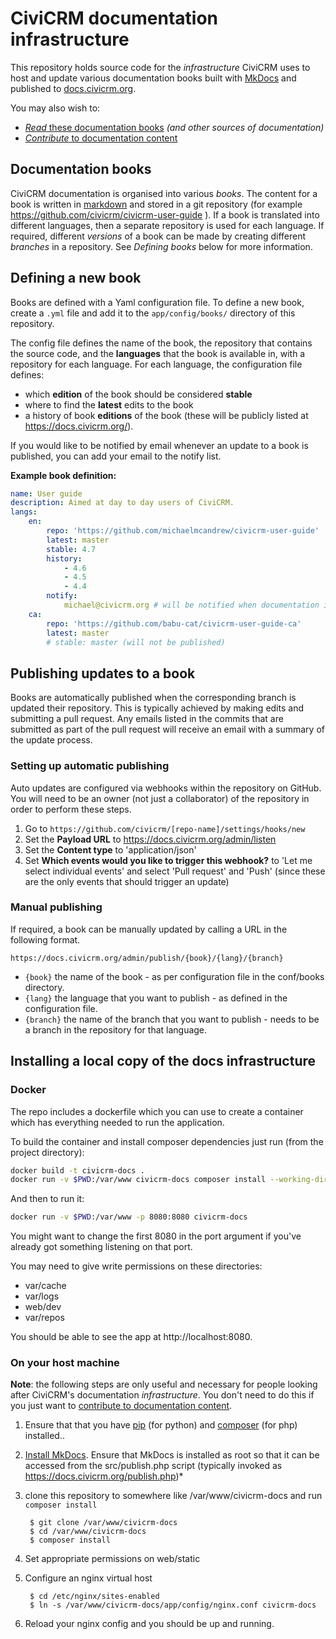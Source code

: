 # CiviCRM documentation infrastructure

This repository holds source code for the *infrastructure* CiviCRM uses to host and update various documentation books built with [MkDocs](http://mkdocs.org/) and published to [docs.civicrm.org](https://docs.civicrm.org).

You may also wish to:

- [*Read* these documentation books](https://civicrm.org/documentation) *(and other sources of documentation)*
- [*Contribute* to documentation content](https://docs.civicrm.org/dev/en/master/documentation/)


## Documentation books

CiviCRM documentation is organised into various *books*. The content for a book is written in [markdown](https://docs.civicrm.org/dev/en/master/markdownrules/) and stored in a git repository (for example https://github.com/civicrm/civicrm-user-guide ). If a book is translated into different languages, then a separate repository is used for each language. If required, different *versions* of a book can be made by creating different *branches* in a repository. See *Defining books* below for more information.

## Defining a new book

Books are defined with a Yaml configuration file. To define a new book, create a `.yml` file and add it to the `app/config/books/` directory of this repository.

The config file defines the name of the book, the repository that contains the source code, and the **languages** that the book is available in, with a repository for each language. For each language, the configuration file defines:

* which **edition** of the book should be considered **stable**
* where to find the **latest** edits to the book
* a history of book **editions** of the book (these will be publicly listed at https://docs.civicrm.org/).

If you would like to be notified by email whenever an update to a book is published, you can add your email to the notify list.

**Example book definition:**
```yml
name: User guide
description: Aimed at day to day users of CiviCRM.
langs:
    en:
        repo: 'https://github.com/michaelmcandrew/civicrm-user-guide'
        latest: master
        stable: 4.7
        history:
            - 4.6
            - 4.5
            - 4.4
        notify:
            michael@civicrm.org # will be notified when documentation is published (as well as any emails mentioned in commits)
    ca:
        repo: 'https://github.com/babu-cat/civicrm-user-guide-ca'
        latest: master
        # stable: master (will not be published)
```

## Publishing updates to a book

Books are automatically published when the corresponding branch is updated their repository. This is typically achieved by making edits and submitting a pull request. Any emails listed in the commits that are submitted as part of the pull request will receive an email with a summary of the update process.

### Setting up automatic publishing

Auto updates are configured via webhooks within the repository on GitHub. You will need to be an owner (not just a collaborator) of the repository in order to perform these steps.

1. Go to `https://github.com/civicrm/[repo-name]/settings/hooks/new`
1. Set the **Payload URL** to https://docs.civicrm.org/admin/listen
1. Set the **Content type** to 'application/json'
1. Set **Which events would you like to trigger this webhook?** to 'Let me select individual events' and select 'Pull request' and 'Push' (since these are the only events that should trigger an update)

### Manual publishing

If required, a book can be manually updated by calling a URL in the following format.

```text
https://docs.civicrm.org/admin/publish/{book}/{lang}/{branch}
```

* `{book}` the name of the book - as per configuration file in the conf/books directory.
* `{lang}` the language that you want to publish - as defined in the configuration file.
* `{branch}` the name of the branch that you want to publish - needs to be a branch in the repository for that language.


## Installing a local copy of the docs infrastructure

### Docker

The repo includes a dockerfile which you can use to create a container which has everything needed to run the application.

To build the container and install composer dependencies just run (from the project directory):

```bash
docker build -t civicrm-docs .
docker run -v $PWD:/var/www civicrm-docs composer install --working-dir=/var/www
```

And then to run it:

```bash
docker run -v $PWD:/var/www -p 8080:8080 civicrm-docs
```

You might want to change the first 8080 in the port argument if you've already got something listening on that port. 

You may need to give write permissions on these directories:

- var/cache
- var/logs
- web/dev
- var/repos

You should be able to see the app at http://localhost:8080.

### On your host machine

**Note**: the following steps are only useful and necessary for people looking after CiviCRM's documentation *infrastructure*. You don't need to do this if you just want to [contribute to documentation content](https://docs.civicrm.org/dev/en/master/documentation/).

1. Ensure that that you have [pip](https://packaging.python.org/en/latest/install_requirements_linux/#installing-pip-setuptools-wheel-with-linux-package-managers) (for python) and [composer](https://getcomposer.org/) (for php) installed..

2. [Install MkDocs](https://docs.civicrm.org/dev/en/master/documentation/#mkdocs). Ensure that MkDocs is installed as root so that it can be accessed from the src/publish.php script (typically invoked as https://docs.civicrm.org/publish.php)*

3. clone this repository to somewhere like /var/www/civicrm-docs and run `composer install`

        $ git clone /var/www/civicrm-docs
        $ cd /var/www/civicrm-docs
        $ composer install

4. Set appropriate permissions on web/static

5. Configure an nginx virtual host

        $ cd /etc/nginx/sites-enabled
        $ ln -s /var/www/civicrm-docs/app/config/nginx.conf civicrm-docs

6. Reload your nginx config and you should be up and running.

